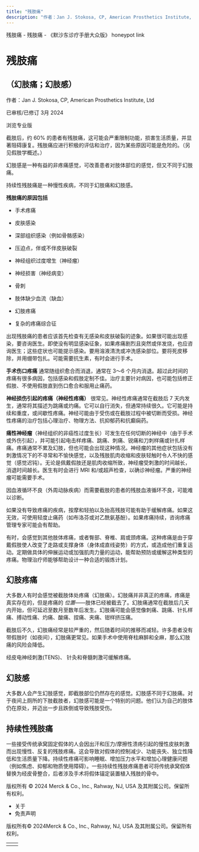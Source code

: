 ```yaml
---
title: "残肢痛"
description: "作者：Jan J. Stokosa, CP, American Prosthetics Institute, Ltd"
---
```


﻿残肢痛 \- 残肢痛 \- 《默沙东诊疗手册大众版》 honeypot link

# 残肢痛

## （幻肢痛；幻肢感）

作者：Jan J. Stokosa, CP, American Prosthetics Institute, Ltd

已审核/已修订 3月 2024

浏览专业版

截肢后，约 60% 的患者有残肢痛，这可能会严重限制功能，损害生活质量，并显著阻碍康复。残肢痛应进行积极的评估和治疗，因为某些原因可能是危险的。（另见假肢学概述。）

幻肢感是一种有益的非疼痛感觉，可改善患者对肢体部位的感觉，但又不同于幻肢痛。

持续性残肢痛是一种慢性疾病，不同于幻肢痛和幻肢感。

**残肢痛的原因包括**

- 手术疼痛

- 皮肤感染

- 深部组织感染（例如骨骼感染）

- 压迫点，伴或不伴皮肤破裂

- 神经组织过度增生（神经瘤）

- 神经损害（神经病变）

- 骨刺

- 肢体缺少血流（缺血）

- 幻肢疼痛

- 复杂的疼痛综合征


出现残肢痛的患者应该首先检查有无感染和皮肤破裂的迹象。如果很可能出现感染，要咨询医生。即使没有明显感染征象，如果疼痛剧烈且突然或伴发烧，也应咨询医生；这些症状也可能提示感染。要用溶液清洗或冲洗感染部位。要将死皮移除，并用绷带包扎。可能需要抗生素，有时会进行手术。

**手术伤口疼痛** 通常随组织愈合而消退，通常在 3～6 个月内消退。超过此时间的疼痛有很多病因，包括感染和假肢定制不佳。治疗主要针对病因，也可能包括修正假肢、不使用假肢直到伤口愈合和服用止痛药。

**神经损伤引起的疼痛（神经性疼痛）** 很常见。神经性疼痛通常在截肢后 7 天内发生，通常将其描述为跳痛或灼痛。它可以自行消失，但通常持续很久。它可能是持续和重度，或间歇性疼痛。神经可能由于受伤或在截肢过程中被切断而受损。神经性疼痛的治疗包括心理治疗、物理方法、抗抑郁药和抗癫痫药。

**痛性神经瘤**（神经组织的非癌性过度生长）可发生在任何切断的神经中（由于手术或外伤引起），并可能引起电击样疼痛、跳痛、刺痛、锐痛和刀刺样痛或针扎样痛。疼痛通常不累及幻肢，但也可能会出现这种情况。神经瘤的其他症状包括没有刺激情况下的不寻常和不愉快感觉，以及残肢肌肉收缩和皮肤轻触时令人不快的感觉（感觉迟钝）。无论是佩戴假肢还是肌肉收缩所致，神经瘤受刺激的时间越长，消退时间越长。医生有时会进行 MRI 和/或超声检查，以确诊神经瘤。严重的神经瘤可能需要手术。

因血液循环不良（外周动脉疾病）而需要截肢的患者的残肢血液循环不良，可能难以诊断。

如果没有导致疼痛的疾病，按摩和轻拍以及抬高残肢可能有助于缓解疼痛。如果这无效，可使用轻度止痛药（如布洛芬或对乙酰氨基酚）。如果疼痛持续，咨询疼痛管理专家可能会有帮助。

有时，会感觉到其他肢体疼痛，或者臀部、脊椎、肩或颈疼痛。这种疼痛是由于穿戴假肢使人改变了走路或支撑身体（身体成直线姿势）的方式，或造成他们重复运动。定期做具体的伸展运动或加强肌肉力量的运动，能帮助预防或缓解这种类型的疼痛。物理治疗师能够帮助设计一种合适的锻炼计划。

## 幻肢疼痛

大多数人有时会感觉被截肢体处疼痛（幻肢痛）。幻肢痛并非真正的疼痛，疼痛是真实存在的，但是疼痛的 _位置_——肢体已经被截去了。幻肢痛通常在截肢后几天内开始，但可延迟至数月至数年后发生。幻肢痛可能会感觉像刺痛、跳痛、针扎样痛、搏动性痛、灼痛、酸痛、捏痛、夹痛、钳样挤压痛。

截肢后不久，幻肢痛经常是较严重的，然后随着时间的推移而减轻。许多患者没有带假肢时（如夜间），幻肢痛更常见。如果手术中使用脊柱麻醉和全麻，那么幻肢痛的风险会降低。

经皮电神经刺激(TENS)、 针灸和脊髓刺激可缓解疼痛。

## 幻肢感

大多数人会产生幻肢感觉，即截肢部位仍然存在的感觉。幻肢感不同于幻肢痛。对于夜间上厕所的下肢截肢者，幻肢感可能是一个特别的问题。他们认为自己的肢体仍在原处，并迈出一步且跌倒或导致残肢受伤。

## 持续性残肢痛

一些接受传统承窝固定假体的人会因出汗和压力/摩擦性溃疡引起的慢性皮肤刺激而出现慢性、反复的残肢疼痛。这会导致对假体的控制减少、功能丧失、独立性降低和生活质量下降。持续性疼痛可影响睡眠、增加压力水平和增加心理健康问题（例如焦虑、抑郁和物质使用障碍）。一些持续性残肢疼痛患者可将传统承窝假体替换为经皮骨整合，后者涉及手术将假体锚定装置植入残肢的骨中。



版权所有 © 2024
Merck & Co., Inc., Rahway, NJ, USA 及其附属公司。保留所有权利。

- 关于
- 免责声明

版权所有© 2024Merck & Co., Inc., Rahway, NJ, USA 及其附属公司。保留所有权利。

|     |     |
| --- | --- |
|  |  |